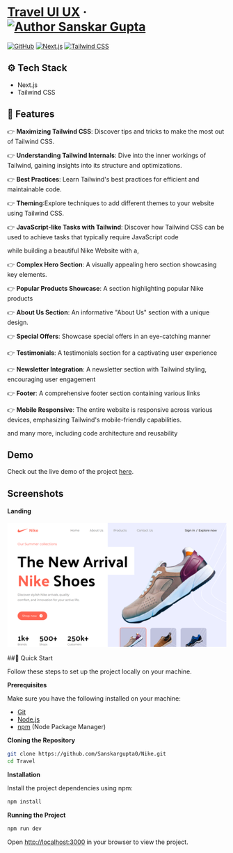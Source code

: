 # [Travel UI UX](https://sanskarguptadev.vercel.app/) &middot; [![Author Sanskar Gupta](https://img.shields.io/badge/Author-Sanskar-%3C%3E)](https://www.linkedin.com/in/sanskar-gupta-12476423b/)
[![GitHub](https://img.shields.io/badge/GitHub-%3C%3E)](https://github.com/Sanskargupta0/Nike.git)
[![Next.js](https://img.shields.io/badge/Next.js-%3C%3E)](https://nextjs.org/)
[![Tailwind CSS](https://img.shields.io/badge/Tailwind%20CSS-%3C%3E)](https://tailwindcss.com/)
## ⚙️ Tech Stack

- Next.js
- Tailwind CSS

## 🔋 Features

👉 **Maximizing Tailwind CSS**: Discover tips and tricks to make the most out of Tailwind CSS.

👉 **Understanding Tailwind Internals**: Dive into the inner workings of Tailwind, gaining insights into its structure and optimizations.

👉 **Best Practices**: Learn Tailwind's best practices for efficient and maintainable code.

👉 **Theming**:Explore techniques to add different themes to your website using Tailwind CSS.

👉 **JavaScript-like Tasks with Tailwind**: Discover how Tailwind CSS can be used to achieve tasks that typically require JavaScript code

while building a beautiful Nike Website with a,

👉 **Complex Hero Section**: A visually appealing hero section showcasing key elements.

👉 **Popular Products Showcase**: A section highlighting popular Nike products

👉 **About Us Section**: An informative "About Us" section with a unique design.

👉 **Special Offers**: Showcase special offers in an eye-catching manner

👉 **Testimonials**: A testimonials section for a captivating user experience

👉 **Newsletter Integration**: A newsletter section with Tailwind styling, encouraging user engagement

👉 **Footer**: A comprehensive footer section containing various links

👉 **Mobile Responsive**: The entire website is responsive across various devices, emphasizing Tailwind's mobile-friendly capabilities.

and many more, including code architecture and reusability 

## Demo

Check out the live demo of the project [here](https://vercel.com/sanskargupta0s-projects/nike).

## Screenshots

#### Landing

![Landing](/public//screenshot.png)

##🤸 Quick Start

Follow these steps to set up the project locally on your machine.

**Prerequisites**

Make sure you have the following installed on your machine:

- [Git](https://git-scm.com/)
- [Node.js](https://nodejs.org/en)
- [npm](https://www.npmjs.com/) (Node Package Manager)

**Cloning the Repository**

```bash
git clone https://github.com/Sanskargupta0/Nike.git
cd Travel
```

**Installation**

Install the project dependencies using npm:

```bash
npm install
```

**Running the Project**

```bash
npm run dev
```

Open [http://localhost:3000](http://localhost:3000) in your browser to view the project.



